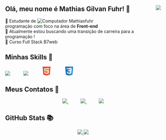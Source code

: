 ## Olá, meu nome é Mathias Gilvan Fuhr! 👋 <img src="https://komarev.com/ghpvc/?username=Mathiasfuhr&color=blueviolet&label=Visualizações+do+perfil&style=flat-square" align="right" /> 

<img src="https://raw.githubusercontent.com/MicaelliMedeiros/micaellimedeiros/master/image/computer-illustration.png"  width="400px" align="right" alt="Computador Mathiasfuhr">


<p align="left" >
 💬 Estudante de programação com foco na área de <strong>Front-end </strong> <br />
 🎯 Atualmente estou buscando uma transição de carreira para a programação ! <br />
 🚀 Curso Full Stack B7web<br/>
 </p>
 
 ## Minhas Skills 🚀
 
 <div style="display: inline-block" align="center" >
  <img height="30" src="https://cdn.jsdelivr.net/gh/devicons/devicon/icons/javascript/javascript-plain.svg" />
  &nbsp;&nbsp;&nbsp;&nbsp;&nbsp;&nbsp;&nbsp;&nbsp;&nbsp;
  <img height="30" src="https://cdn.jsdelivr.net/gh/devicons/devicon/icons/typescript/typescript-original.svg" />
  &nbsp;&nbsp;&nbsp;&nbsp;&nbsp;&nbsp;&nbsp;&nbsp;&nbsp;
  <img height="30" src="https://raw.githubusercontent.com/devicons/devicon/master/icons/html5/html5-original.svg">
  &nbsp;&nbsp;&nbsp;&nbsp;&nbsp;&nbsp;&nbsp;&nbsp;&nbsp;
  <img height="30" src="https://raw.githubusercontent.com/devicons/devicon/master/icons/css3/css3-original.svg">
  &nbsp;&nbsp;&nbsp;&nbsp;&nbsp;&nbsp;&nbsp;&nbsp;&nbsp;
</div>

## Meus Contatos 📱

<p align="center">
  
  <a href="https://github.com/mathiasfuhr" >
    <img src="https://img.shields.io/badge/GitHub-100000?style=for-the-badge&logo=github&logoColor=white" />
  </a>
  &nbsp;&nbsp;&nbsp;&nbsp;&nbsp;&nbsp;&nbsp;&nbsp;&nbsp;
    <a href="mathiasgilvanf@gmail.com">
        <img src="https://img.shields.io/badge/gmail-D14836?&style=for-the-badge&logo=gmail&logoColor=white&link=mailto:v.sousa.cf@gmail.com">
    </a>
    &nbsp;&nbsp;&nbsp;&nbsp;&nbsp;&nbsp;&nbsp;&nbsp;&nbsp;
    <a href="https://www.linkedin.com/in/mathias-g-fuhr">
        <img src="https://img.shields.io/badge/linkedin-%230077B5.svg?&style=for-the-badge&logo=linkedin&logoColor=white&link=mailto:https://www.linkedin.com/in/mathias-g-fuhr">
    </a>
</p>

## GitHub Stats 📚

<div align="center" >
  <a href="https://github.com/mathiasfuhr">
  <img height="150em" src="https://github-readme-stats.vercel.app/api?username=Mathiasfuhr&show_icons=true&theme=dark&include_all_commits=true&count_private=true"/>
  <img height="150em" src="https://github-readme-stats.vercel.app/api/top-langs/?username=Mathiasfuhr&layout=compact&langs_count=7&theme=dark"/>
    </ a>
</div>
